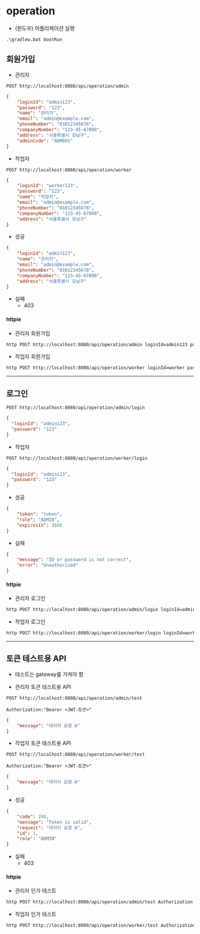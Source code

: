 # operation

- (윈도우) 어플리케이션 실행
```
.\gradlew.bat bootRun
```

## 회원가입
- 관리자
```
POST http://localhost:8080/api/operation/admin
```
```json
{
    "loginId": "admin123",
    "password": "123",
    "name": "관리자",
    "email": "admin@example.com",
    "phoneNumber": "01012345678",
    "companyNumber": "123-45-67890",
    "address": "서울특별시 강남구",
    "adminCode": "ADM001"
}
```

- 작업자
```
POST http://localhost:8080/api/operation/worker
```
```json
{
    "loginId": "worker123",
    "password": "123",
    "name": "작업자",
    "email": "admin@example.com",
    "phoneNumber": "01012345678",
    "companyNumber": "123-45-67890",
    "address": "서울특별시 강남구"
}
```
- 성공
```json
{
    "loginId": "admin123",
    "name": "관리자",
    "email": "admin@example.com",
    "phoneNumber": "01012345678",
    "companyNumber": "123-45-67890",
    "address": "서울특별시 강남구"
}
```
- 실패
    - 403   

#### httpie
- 관리자 회원가입
```bash
http POST http://localhost:8080/api/operation/admin loginId=admin123 password=123 name=관리자 email=admin@example.com phoneNumber=01012345678 companyNumber=123-45-67890 address="서울특별시 강남구" adminCode=ADM001
```
- 작업자 회원가입
```bash
http POST http://localhost:8080/api/operation/worker loginId=worker password=123 name=작업자 email=admin@example.com phoneNumber=01012345678 companyNumber=123-45-67890 address="서울특별시 강남구"
```
---

## 로그인

```
POST http://localhost:8080/api/operation/admin/login
```
```json
{
  "loginId": "admin123",
  "password": "123"
}
```
- 작업자
```
POST http://localhost:8080/api/operation/worker/login
```
```json
{
  "loginId": "admin123",
  "password": "123"
}
```
- 성공

```json
{
    "token": "token",
    "role": "ADMIN",
    "expiresIn": 3600
}
```
- 실패

```json
{
    "message": "ID or password is not correct",
    "error": "Unauthorized"
}
```
#### httpie
- 관리자 로그인
```bash
http POST http://localhost:8080/api/operation/admin/login loginId=admin123 password=123
```
- 작업자 로그인
```bash
http POST http://localhost:8080/api/operation/worker/login loginId=worker password=123 
```
---

## 토큰 테스트용 API
- 테스트는 gateway를 거쳐야 함


- 관리자 토큰 테스트용 API
```
POST http://localhost:8080/api/operation/admin/test
```
```
Authorization:"Bearer <JWT-토큰>"
```
```json
{
    "message": "데이터 요청 A"
}
```

- 작업자 토큰 테스트용 API
```
POST http://localhost:8080/api/operation/worker/test
```
```
Authorization:"Bearer <JWT-토큰>"
```
```json
{
    "message": "데이터 요청 A"
}
```

- 성공

```json
{
    "code": 200,
    "message": "Token is valid",
    "request": "데이터 요청 A",
    "id": 1,
    "role": "ADMIN"
}
```
- 실패
    - 403

#### httpie
- 관리자 인가 테스트
```bash
http POST http://localhost:8080/api/operation/admin/test Authorization:"Bearer {token}" Content-Type:application/json message="요청 1"
```
- 작업자 인가 테스트
```bash
http POST http://localhost:8080/api/operation/worker/test Authorization:"Bearer {token}" Content-Type:application/json message="요청 1"
```